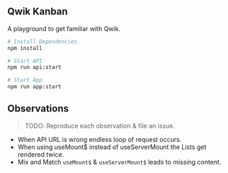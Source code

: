 ## Qwik Kanban

A playground to get familiar with Qwik.

```bash
# Install Dependencies
npm install

# Start API
npm run api:start

# Start App
npm run app:start
```

## Observations

> TODO: Reproduce each observation & file an issue.

- When API URL is wrong endless loop of request occurs.
- When using useMount$ instead of useServerMount the Lists get rendered twice.
- Mix and Match `useMount$` & `useServerMount$` leads to missing content.
